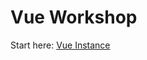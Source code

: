 # Vue Workshop

Start here:
[Vue Instance](https://github.com/kristandre/vue-workshop/blob/master/Vue_Instance/vue_instance.md)
